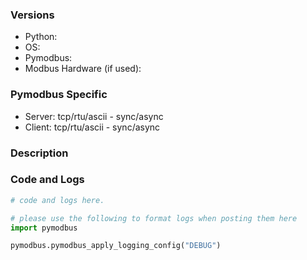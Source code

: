 <!--
Before opening a new issue, make sure you do the following:

- Check that your issue isn't already filed: https://github.com/pymodbus-dev/pymodbus/issues
- Check the discussions forum https://github.com/pymodbus-dev/pymodbus/discussions
- Prepare a short, runnable example that reproduce the issue with the latest development version of Pymodbus
-->

### Versions

- Python:
- OS:
- Pymodbus:
- Modbus Hardware (if used):

### Pymodbus Specific

- Server: tcp/rtu/ascii - sync/async
- Client: tcp/rtu/ascii - sync/async

### Description

<!-- What were you trying, what has happened, what went wrong, and what did you expect? -->

### Code and Logs

```python
# code and logs here.

# please use the following to format logs when posting them here
import pymodbus

pymodbus.pymodbus_apply_logging_config("DEBUG")
```
